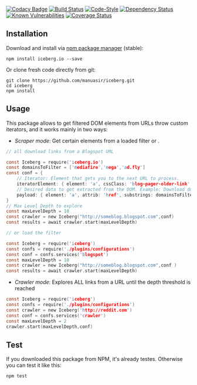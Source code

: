 
[![Codacy Badge](https://api.codacy.com/project/badge/Grade/ac81eec87f874af4a205ce76fdab981c)](https://www.codacy.com/app/manuasir/nodejs-scraper?utm_source=github.com&utm_medium=referral&utm_content=manuasir/nodejs-scraper&utm_campaign=badger)
[![Build Status](https://travis-ci.org/manuasir/nodejs-scraper.svg?branch=master)](https://travis-ci.org/manuasir/nodejs-scraper)
[![Code-Style](https://img.shields.io/badge/code_style-standard-brightgreen.svg)](https://standardjs.com/)
[![Dependency Status](https://gemnasium.com/badges/github.com/manuasir/nodejs-scraper.svg)](https://gemnasium.com/github.com/manuasir/nodejs-scraper)
[![Known Vulnerabilities](https://snyk.io/test/github/manuasir/nodejs-scraper/badge.svg)](https://snyk.io/test/github/manuasir/nodejs-scraper)
[![Coverage Status](https://coveralls.io/repos/github/manuasir/nodejs-scraper/badge.svg?branch=develop)](https://coveralls.io/github/manuasir/nodejs-scraper?branch=develop)


## Installation

Download and install via [npm package manager](https://www.npmjs.com/package/telebot) (stable):

```
npm install iceberg.io --save
```

Or clone fresh code directly from git:

```
git clone https://github.com/manuasir/iceberg.git
cd iceberg
npm install
```

## Usage

This package allows to get filtered DOM elements from URLs throw custom iterators, and it works mainly in two ways:

- *Scraper mode*:  Get certain elements from a loaded filter or .

```c
// all download links from a Blogspot URL

const Iceberg = require('iceberg.io')
const domainsToFilter = ['mediafire','mega','ad.fly']
const conf = {
	// Iterator: Element that gets you to the next URL to process.
	iteratorElement: { element: 'a', cssClass: 'blog-pager-older-link' },
	// Desired data to get extracted from the DOM. Example: Download domains links
	payload: { element: 'a', attrib: 'href', substrings: domainsToFilter }
}
// Max Level Depth to explore
const maxLevelDepth = 10
const crawler = new Iceberg("http://someblog.blogspot.com",conf)
const results = await crawler.start(maxLevelDepth)

// or load the filter

const Iceberg = require('iceberg')
const confs = require('./plugins/configurations')
const conf = confs.services('blogspot')
const maxLevelDepth = 10
const crawler = new Iceberg("http://someblog.blogspot.com",conf )
const results = await crawler.start(maxLevelDepth)
```
- *Crawler mode*:  Explores ALL links from a URL until the depth threshold is reached

```c
const Iceberg = require('iceberg')
const confs = require('./plugins/configurations')
const crawler = new Iceberg('http://reddit.com')
const conf = confs.services('crawler')
const maxLevelDepth = 2
crawler.start(maxLevelDepth,conf)
```
## Test
If you downloaded this package from NPM, it's already testes.
Otherwise you can test it like this:


```c
npm test
```